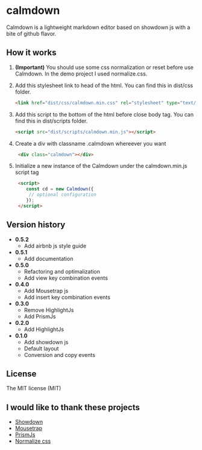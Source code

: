 # calmdown

Calmdown is a lightweight markdown editor based 
on showdown js with a bite of github flavor.

## How it works

1. **(Important)** You should use some css normalization 
or reset before use Calmdown. In the demo project I used normalize.css.
1. Add this stylesheet link to head of the html. You can find this in dist/css folder.

    ```html
    <link href="dist/css/calmdown.min.css" rel="stylesheet" type="text/css">
    ```
1. Add this script to the bottom of the html before close body tag. You can find this in dist/scripts folder.
    
    ```html
    <script src="dist/scripts/calmdown.min.js"></script>
    ```
1. Create a div with classname .calmdown whereever you want
   
   ```html
    <div class="calmdown"></div> 
   ```
1. Initialize a new instance of the Calmdown under the calmdown.min.js script tag
   
   ```html
    <script>
       const cd = new Calmdown({
        // optional configuration
       });
    </script>
   ```
   
## Version history

- **0.5.2**
    + Add airbnb js style guide
- **0.5.1**
    + Add documentation
- **0.5.0**
    + Refactoring and optimalization
    + Add view key combination events
- **0.4.0**
    + Add Mousetrap js
    + Add insert key combination events
- **0.3.0**
    + Remove HighlightJs
    + Add PrismJs
- **0.2.0**
    + Add HighlightJs
- **0.1.0**
    + Add showdown js
    + Default layout
    + Conversion and copy events

## License
    
The MIT license (MIT)

## I would like to thank these projects

- [Showdown](https://github.com/showdownjs/showdown)
- [Mousetrap](https://github.com/ccampbell/mousetrap)
- [PrismJs](https://github.com/PrismJS/prism)
- [Normalize css](https://github.com/necolas/normalize.css/)